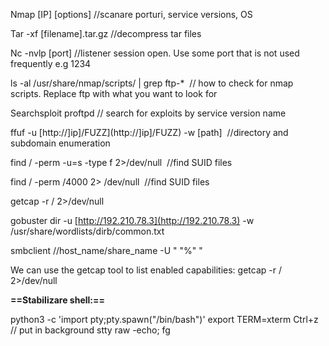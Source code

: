 
Nmap [IP] [options] //scanare porturi, service versions, OS

Tar -xf [filename].tar.gz //decompress tar files

Nc -nvlp [port] //listener session open. Use some port that is not used frequently e.g 1234

ls -al /usr/share/nmap/scripts/ | grep ftp-*  // how to check for nmap scripts. Replace ftp with what you want to look for

Searchsploit proftpd // search for exploits by service version name

ffuf -u [http://]ip]/FUZZ](http://]ip]/FUZZ) -w [path]  //directory and  subdomain enumeration

find / -perm -u=s -type f 2>/dev/null  //find SUID files

find / -perm /4000 2> /dev/null  //find SUID files

getcap -r / 2>/dev/null

gobuster dir -u [http://192.210.78.3](http://192.210.78.3) -w /usr/share/wordlists/dirb/common.txt

smbclient //host_name/share_name -U " "%" "

We can use the getcap tool to list enabled capabilities:
getcap -r / 2>/dev/null


**==Stabilizare shell:==**

python3 -c 'import pty;pty.spawn("/bin/bash")'
export TERM=xterm
Ctrl+z // put in background
stty raw -echo; fg